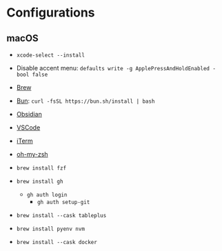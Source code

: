 # Configurations

## macOS
- `xcode-select --install`
- Disable accent menu: `defaults write -g ApplePressAndHoldEnabled -bool false`

- [Brew](https://brew.sh/)

- [Bun](https://bun.sh/): `curl -fsSL https://bun.sh/install | bash`
- [Obsidian](https://obsidian.md/download)
- [VSCode](https://code.visualstudio.com/download)
- [iTerm](https://iterm2.com/downloads.html)
- [oh-my-zsh](https://github.com/ohmyzsh/ohmyzsh/wiki)


- `brew install fzf`
- `brew install gh`
  - `gh auth login`
	- `gh auth setup-git`
- `brew install --cask tableplus`

- `brew install pyenv nvm`
- `brew install --cask docker`

<!--

## Other References
- https://sourabhbajaj.com/mac-setup/

-->
